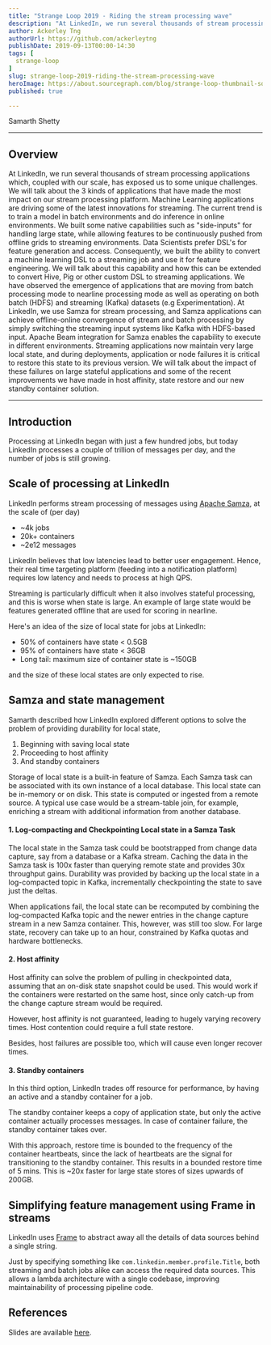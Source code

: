 ```yaml
---
title: "Strange Loop 2019 - Riding the stream processing wave"
description: "At LinkedIn, we run several thousands of stream processing applications which, coupled with our scale, has exposed us to some unique challenges. We will talk about the 3 kinds of applications that have made the most impact on our stream processing platform.  Machine Learning applications are driving some of the latest innovations for streaming. The current trend is to train a model in batch environments and do inference in online environments. We built some native capabilities such as \"side-inputs\" for handling large state, while allowing features to be continuously pushed from offline grids to streaming environments. Data Scientists prefer DSL's for feature generation and access. Consequently, we built the ability to convert a machine learning DSL to a streaming job and use it for feature engineering. We will talk about this capability and how this can be extended to convert Hive, Pig or other custom DSL to streaming applications.  We have observed the emergence of applications that are moving from batch processing mode to nearline processing mode as well as operating on both batch (HDFS) and streaming (Kafka) datasets (e.g Experimentation). At LinkedIn, we use Samza for stream processing, and Samza applications can achieve offline-online convergence of stream and batch processing by simply switching the streaming input systems like Kafka with HDFS-based input. Apache Beam integration for Samza enables the capability to execute in different environments. Streaming applications now maintain very large local state, and during deployments, application or node failures it is critical to restore this state to its previous version. We will talk about the impact of these failures on large stateful applications and some of the recent improvements we have made in host affinity, state restore and our new standby container solution."
author: Ackerley Tng
authorUrl: https://github.com/ackerleytng
publishDate: 2019-09-13T00:00-14:30
tags: [
  strange-loop
]
slug: strange-loop-2019-riding-the-stream-processing-wave
heroImage: https://about.sourcegraph.com/blog/strange-loop-thumbnail-square-v2.jpg
published: true

---
```


<div class="container p-0 liveblog-presenters">
  <div class="row m-0">
      <p class=" mr-12 m-0">
        <span class="liveblog-presenters__name">Samarth Shetty</span>
      </p>
  </div>
</div>

---

## Overview

At LinkedIn, we run several thousands of stream processing applications which, coupled with our scale, has exposed us to some unique challenges. We will talk about the 3 kinds of applications that have made the most impact on our stream processing platform.  Machine Learning applications are driving some of the latest innovations for streaming. The current trend is to train a model in batch environments and do inference in online environments. We built some native capabilities such as \"side-inputs\" for handling large state, while allowing features to be continuously pushed from offline grids to streaming environments. Data Scientists prefer DSL's for feature generation and access. Consequently, we built the ability to convert a machine learning DSL to a streaming job and use it for feature engineering. We will talk about this capability and how this can be extended to convert Hive, Pig or other custom DSL to streaming applications.  We have observed the emergence of applications that are moving from batch processing mode to nearline processing mode as well as operating on both batch (HDFS) and streaming (Kafka) datasets (e.g Experimentation). At LinkedIn, we use Samza for stream processing, and Samza applications can achieve offline-online convergence of stream and batch processing by simply switching the streaming input systems like Kafka with HDFS-based input. Apache Beam integration for Samza enables the capability to execute in different environments. Streaming applications now maintain very large local state, and during deployments, application or node failures it is critical to restore this state to its previous version. We will talk about the impact of these failures on large stateful applications and some of the recent improvements we have made in host affinity, state restore and our new standby container solution.

---

## Introduction

Processing at LinkedIn began with just a few hundred jobs, but today LinkedIn processes a couple of trillion of messages per day, and the number of jobs is still growing.

## Scale of processing at LinkedIn

LinkedIn performs stream processing of messages using [Apache Samza](https://samza.apache.org), at the scale of (per day)

+ ~4k jobs
+ 20k+ containers
+ ~2e12 messages

LinkedIn believes that low latencies lead to better user engagement. Hence, their real time targeting platform (feeding into a notification platform) requires low latency and needs to process at high QPS.

Streaming is particularly difficult when it also involves stateful processing, and this is worse when state is large. An example of large state would be features generated offline that are used for scoring in nearline.

Here's an idea of the size of local state for jobs at LinkedIn:

+ 50% of containers have state < 0.5GB
+ 95% of containers have state < 36GB
+ Long tail: maximum size of container state is ~150GB

and the size of these local states are only expected to rise.

## Samza and state management

Samarth described how LinkedIn explored different options to solve the problem of providing durability for local state,

1. Beginning with saving local state
2. Proceeding to host affinity
3. And standby containers

Storage of local state is a built-in feature of Samza. Each Samza task can be associated with its own instance of a local database. This local state can be in-memory or on disk. This state is computed or ingested from a remote source. A typical use case would be a stream-table join, for example, enriching a stream with additional information from another database.

#### 1. Log-compacting and Checkpointing Local state in a Samza Task

The local state in the Samza task could be bootstrapped from change data capture, say from a database or a Kafka stream. Caching the data in the Samza task is 100x faster than querying remote state and provides 30x throughput gains. Durability was provided by backing up the local state in a log-compacted topic in Kafka, incrementally checkpointing the state to save just the deltas.

When applications fail, the local state can be recomputed by combining the log-compacted Kafka topic and the newer entries in the change capture stream in a new Samza container. This, however, was still too slow. For large state, recovery can take up to an hour, constrained by Kafka quotas and hardware bottlenecks.

#### 2. Host affinity

Host affinity can solve the problem of pulling in checkpointed data, assuming that an on-disk state snapshot could be used. This would work if the containers were restarted on the same host, since only catch-up from the change capture stream would be required.

However, host affinity is not guaranteed, leading to hugely varying recovery times. Host contention could require a full state restore.

Besides, host failures are possible too, which will cause even longer recover times.

#### 3. Standby containers

In this third option, LinkedIn trades off resource for performance, by having an active and a standby container for a job.

The standby container keeps a copy of application state, but only the active container actually processes messages. In case of container failure, the standby container takes over.

With this approach, restore time is bounded to the frequency of the container heartbeats, since the lack of heartbeats are the signal for transitioning to the standby container. This results in a bounded restore time of 5 mins. This is ~20x faster for large state stores of sizes upwards of 200GB.

## Simplifying feature management using Frame in streams

LinkedIn uses [Frame](https://www.slideshare.net/DavidStein1/frame-feature-management-for-productive-machine-learning) to abstract away all the details of data sources behind a single string.

Just by specifying something like `com.linkedin.member.profile.Title`, both streaming and batch jobs alike can access the required data sources. This allows a lambda architecture with a single codebase, improving maintainability of processing pipeline code.

## References

Slides are available [here](https://www.slideshare.net/SamarthShetty2/riding-the-stream-processing-wave-strange-loop-2019).
